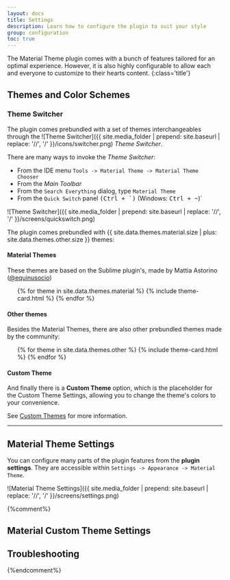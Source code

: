 ```yaml
---
layout: docs
title: Settings
description: Learn how to configure the plugin to suit your style
group: configuration
toc: true
---
```


The Material Theme plugin comes with a bunch of features tailored for an optimal experience. However, it is also highly configurable to
allow each and everyone to customize to their hearts content.
{:class='title'}

## Themes and Color Schemes

### Theme Switcher

The plugin comes prebundled with a set of themes interchangeables through the
![Theme Switcher]({{ site.media_folder | prepend: site.baseurl | replace: '//', '/' }}/icons/switcher.png) *Theme Switcher*.

There are many ways to invoke the *Theme Switcher*:
- From the IDE menu `Tools -> Material Theme -> Material Theme Chooser`
- From the _Main Toolbar_
- From the `Search Everything` dialog, type `Material Theme`
- From the `Quick Switch` panel <kbd>(Ctrl + \`)</kbd> (Windows: <kbd>Ctrl + ~</kbd>)`

![Theme Switcher]({{ site.media_folder | prepend: site.baseurl | replace: '//', '/' }}/screens/quickswitch.png)

The plugin comes prebundled with {{ site.data.themes.material.size | plus: site.data.themes.other.size }} themes:

#### Material Themes

These themes are based on the Sublime plugin's, made by Mattia Astorino ([@equinusocio](https://github.com/equinusocio))

<ul class="theme-cards">
{% for theme in site.data.themes.material %}
  {% include theme-card.html %}
{% endfor %}
</ul>

#### Other themes

Besides the Material Themes, there are also other prebundled themes made by the community:

<ul class="theme-cards">
{% for theme in site.data.themes.other %}
  {% include theme-card.html %}
{% endfor %}
</ul>

#### Custom Theme

And finally there is a **Custom Theme** option, which is the placeholder for the Custom Theme Settings, allowing you
to change the theme's colors to your convenience.

See [Custom Themes](/docs/custom-themes) for more information.

----------
## Material Theme Settings

You can configure many parts of the plugin features from the **plugin settings**. They are accessible within `Settings
-> Appearance -> Material Theme`.

![Material Theme Settings]({{ site.media_folder | prepend: site.baseurl | replace: '//', '/' }}/screens/settings.png)


{%comment%}
## Material Custom Theme Settings

## Troubleshooting
{%endcomment%}
